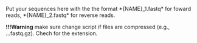 <p>Put your sequences here with the the format *{NAME}_1.fastq* for foward reads, *{NAME}_2.fastq* for reverse reads.</p>

**!!!Warning** make sure change script if files are compressed (e.g., ...fastq.gz). Chech for the extension.